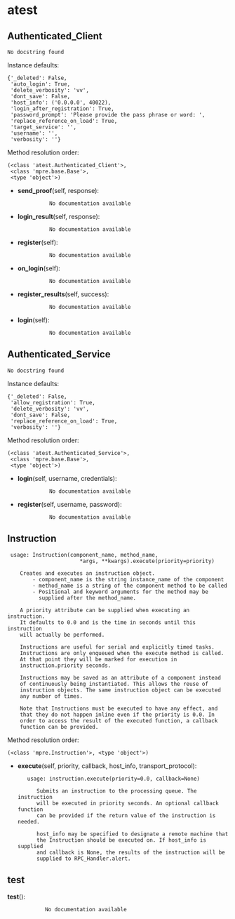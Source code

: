 atest
==============



Authenticated_Client
--------------

	No docstring found


Instance defaults: 

	{'_deleted': False,
	 'auto_login': True,
	 'delete_verbosity': 'vv',
	 'dont_save': False,
	 'host_info': ('0.0.0.0', 40022),
	 'login_after_registration': True,
	 'password_prompt': 'Please provide the pass phrase or word: ',
	 'replace_reference_on_load': True,
	 'target_service': '',
	 'username': '',
	 'verbosity': ''}

Method resolution order: 

	(<class 'atest.Authenticated_Client'>,
	 <class 'mpre.base.Base'>,
	 <type 'object'>)

- **send_proof**(self, response):

				No documentation available


- **login_result**(self, response):

				No documentation available


- **register**(self):

				No documentation available


- **on_login**(self):

				No documentation available


- **register_results**(self, success):

				No documentation available


- **login**(self):

				No documentation available


Authenticated_Service
--------------

	No docstring found


Instance defaults: 

	{'_deleted': False,
	 'allow_registration': True,
	 'delete_verbosity': 'vv',
	 'dont_save': False,
	 'replace_reference_on_load': True,
	 'verbosity': ''}

Method resolution order: 

	(<class 'atest.Authenticated_Service'>,
	 <class 'mpre.base.Base'>,
	 <type 'object'>)

- **login**(self, username, credentials):

				No documentation available


- **register**(self, username, password):

				No documentation available


Instruction
--------------

	 usage: Instruction(component_name, method_name, 
                           *args, **kwargs).execute(priority=priority)
                           
        Creates and executes an instruction object. 
            - component_name is the string instance_name of the component 
            - method_name is a string of the component method to be called
            - Positional and keyword arguments for the method may be
              supplied after the method_name.
              
        A priority attribute can be supplied when executing an instruction.
        It defaults to 0.0 and is the time in seconds until this instruction
        will actually be performed.
        
        Instructions are useful for serial and explicitly timed tasks. 
        Instructions are only enqueued when the execute method is called. 
        At that point they will be marked for execution in 
        instruction.priority seconds. 
        
        Instructions may be saved as an attribute of a component instead
        of continuously being instantiated. This allows the reuse of
        instruction objects. The same instruction object can be executed 
        any number of times.
        
        Note that Instructions must be executed to have any effect, and
        that they do not happen inline even if the priority is 0.0. In
        order to access the result of the executed function, a callback
        function can be provided.


Method resolution order: 

	(<class 'mpre.Instruction'>, <type 'object'>)

- **execute**(self, priority, callback, host_info, transport_protocol):

		 usage: instruction.execute(priority=0.0, callback=None)
        
            Submits an instruction to the processing queue. The instruction
            will be executed in priority seconds. An optional callback function 
            can be provided if the return value of the instruction is needed.
            
            host_info may be specified to designate a remote machine that
            the Instruction should be executed on. If host_info is supplied
            and callback is None, the results of the instruction will be 
            supplied to RPC_Handler.alert.


test
--------------

**test**():

				No documentation available
